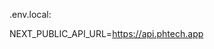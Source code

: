 .env.local:
 <!--# NEXT_PUBLIC_API_URL=https://phtechbackend.phng.com.br
# NEXT_PUBLIC_API_URL=http://127.0.0.1:8000 -->
NEXT_PUBLIC_API_URL=https://api.phtech.app


